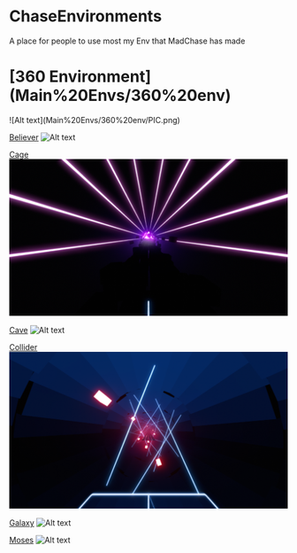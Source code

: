 # ChaseEnvironments
A place for people to use most my Env that MadChase has made 

<h1>[360 Environment](Main%20Envs/360%20env)</h1>
![Alt text](Main%20Envs/360%20env/PIC.png)

[Believer](Main%20Envs/Believer)
![Alt text](Main%20Envs/Believer/PIC.png)

[Cage](Main%20Envs/Cage)
![Alt text](Main%20Envs/Cage/PIC.png)

[Cave](Main%20Envs/Cave)
![Alt text](Main%20Envs/Cave/PIC.png)

[Collider](Main%20Envs/Collider)
![Alt text](Main%20Envs/Collider/PIC.png)

[Galaxy](Main%20Envs/Galaxy)
![Alt text](Main%20Envs/Galaxy/PIC.png)

[Moses](Main%20Envs/Moses)
![Alt text](Main%20Envs/Moses/PIC.png)
